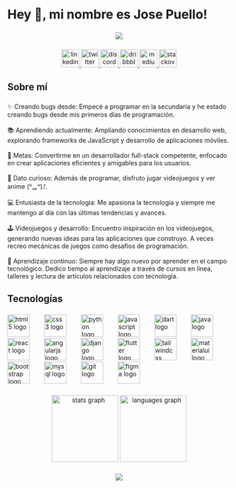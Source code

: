 <h1 align="left">Hey 👋, mi nombre es Jose Puello!</h1>

###

<div align="center">
  <img src="https://user-images.githubusercontent.com/74038190/238355349-7d484dc9-68a9-4ee6-a767-aea59035c12d.gif"  />
</div>

###

<div align="center">
  <a href="www.linkedin.com/in/jose-puello" target="_blank">
    <img src="https://img.shields.io/static/v1?message=LinkedIn&logo=linkedin&label=&color=0077B5&logoColor=white&labelColor=&style=for-the-badge" height="40" alt="linkedin logo"  />
  </a>
  <a href="https://twitter.com/JoSePuElLo14" target="_blank">
    <img src="https://img.shields.io/static/v1?message=Twitter&logo=twitter&label=&color=1DA1F2&logoColor=white&labelColor=&style=for-the-badge" height="40" alt="twitter logo"  />
  </a>
  <a href="discordapp.com/users/495966838942072838" target="_blank">
    <img src="https://img.shields.io/static/v1?message=Discord&logo=discord&label=&color=7289DA&logoColor=white&labelColor=&style=for-the-badge" height="40" alt="discord logo"  />
  </a>
  <a href="https://dribbble.com/SrJoSe" target="_blank">
    <img src="https://img.shields.io/static/v1?message=Dribbble&logo=dribbble&label=&color=EA4C89&logoColor=white&labelColor=&style=for-the-badge" height="40" alt="dribbble logo"  />
  </a>
  <a href="https://medium.com/@josepuello112000" target="_blank">
    <img src="https://img.shields.io/static/v1?message=Medium&logo=medium&label=&color=12100E&logoColor=white&labelColor=&style=for-the-badge" height="40" alt="medium logo"  />
  </a>
  <a href="https://stackoverflow.com/users/21443411/jose-puello" target="_blank">
    <img src="https://img.shields.io/static/v1?message=Stackoverflow&logo=stackoverflow&label=&color=FE7A16&logoColor=white&labelColor=&style=for-the-badge" height="40" alt="stackoverflow logo"  />
  </a>
<!--   <a href="https://www.twitch.tv/josepb00" target="_blank">
    <img src="https://img.shields.io/static/v1?message=Twitch&logo=twitch&label=&color=9146FF&logoColor=white&labelColor=&style=for-the-badge" height="40" alt="twitch logo"  />
  </a> -->
</div>

###

<h2 align="left">Sobre mí</h2>

###

<p align="left">✨ Creando bugs desde: Empecé a programar en la secundaria y he estado creando bugs desde mis primeros días de programación.<br><br>
📚 Aprendiendo actualmente: Ampliando conocimientos en desarrollo web, explorando frameworks de JavaScript y desarrollo de aplicaciones móviles.<br><br>
🎯 Metas: Convertirme en un desarrollador full-stack competente, enfocado en crear aplicaciones eficientes y amigables para los usuarios.<br><br>
🎲 Dato curioso: Además de programar, disfruto jugar videojuegos y ver anime (ᵘᆸᵘ)⭜.<br><br>
💻 Entusiasta de la tecnología: Me apasiona la tecnología y siempre me mantengo al día con las últimas tendencias y avances.<br><br>
🕹️ Videojuegos y desarrollo: Encuentro inspiración en los videojuegos, generando nuevas ideas para las aplicaciones que construyo. A veces recreo mecánicas de juegos como desafíos de programación.<br><br>
🌱 Aprendizaje continuo: Siempre hay algo nuevo por aprender en el campo tecnológico. Dedico tiempo al aprendizaje a través de cursos en línea, talleres y lectura de artículos relacionados con tecnología.
</p>

###

<h2 align="left">Tecnologías</h2>

###

<div align="left">
  <img src="https://skillicons.dev/icons?i=html" height="50" alt="html5 logo"  />
  <img width="25" />
  <img src="https://skillicons.dev/icons?i=css" height="50" alt="css3 logo"  />
  <img width="25" />
  <img src="https://skillicons.dev/icons?i=py" height="50" alt="python logo"  />
  <img width="25" />
  <img src="https://skillicons.dev/icons?i=js" height="50" alt="javascript logo"  />
  <img width="25" />
  <img src="https://skillicons.dev/icons?i=dart" height="50" alt="dart logo"  />
  <img width="25" />
  <img src="https://skillicons.dev/icons?i=java" height="50" alt="java logo"  />
  <img width="25" />
  <img src="https://skillicons.dev/icons?i=react" height="50" alt="react logo"  />
  <img width="25" />
  <img src="https://skillicons.dev/icons?i=angular" height="50" alt="angularjs logo"  />
  <img width="25" />
  <img src="https://skillicons.dev/icons?i=django" height="50" alt="django logo"  />
  <img width="25" />
  <img src="https://skillicons.dev/icons?i=flutter" height="50" alt="flutter logo"  />
  <img width="25" />
  <img src="https://skillicons.dev/icons?i=tailwind" height="50" alt="tailwindcss logo"  />
  <img width="25" />
  <img src="https://skillicons.dev/icons?i=materialui" height="50" alt="materialui logo"  />
  <img width="25" />
  <img src="https://skillicons.dev/icons?i=bootstrap" height="50" alt="bootstrap logo"  />
  <img width="25" />
  <img src="https://skillicons.dev/icons?i=mysql" height="50" alt="mysql logo"  />
  <img width="25" />
  <img src="https://skillicons.dev/icons?i=git" height="50" alt="git logo"  />
  <img width="25" />
  <img src="https://skillicons.dev/icons?i=figma" height="50" alt="figma logo"  />
</div>

###

<div align="center">
  <img src="https://github-readme-stats.vercel.app/api?username=Jose-01010000&hide_title=false&hide_rank=false&show_icons=true&include_all_commits=true&count_private=true&disable_animations=false&theme=codeSTACKr&locale=es&hide_border=false&order=1" height="150" alt="stats graph"  />
  <img src="https://github-readme-stats.vercel.app/api/top-langs?username=Jose-01010000&locale=es&hide_title=false&layout=compact&card_width=320&langs_count=6&theme=codeSTACKr&hide_border=false&order=2" height="150" alt="languages graph"  />
</div>

###

<div align="center">
  <img src="https://profile-counter.glitch.me/Jose-01010000/count.svg?"  />
</div>

###
